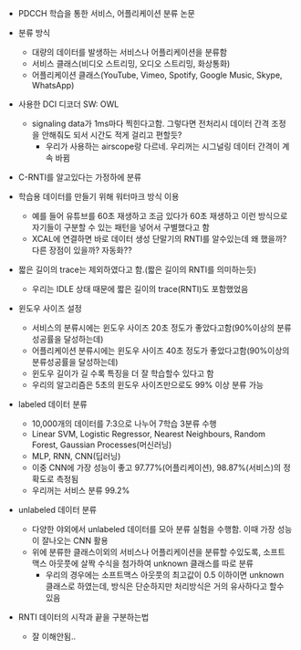 - PDCCH 학습을 통한 서비스, 어플리케이션 분류 논문

- 분류 방식
  - 대량의 데이터를 발생하는 서비스나 어플리케이션을 분류함
  - 서비스 클래스(비디오 스트리밍, 오디오 스트리밍, 화상통화)
  - 어플리케이션 클래스(YouTube, Vimeo, Spotify, Google Music, Skype, WhatsApp)
 
- 사용한 DCI 디코더 SW: OWL
  - signaling data가 1ms마다 찍힌다고함. 그렇다면 전처리시 데이터 간격 조정을 안해줘도 되서 시간도 적게 걸리고 편할듯?
    - 우리가 사용하는 airscope랑 다르네. 우리꺼는 시그널링 데이터 간격이 계속 바뀜
 
- C-RNTI를 알고있다는 가정하에 분류

- 학습용 데이터를 만들기 위해 워터마크 방식 이용
  - 예를 들어 유튜브를 60초 재생하고 조금 있다가 60초 재생하고 이런 방식으로 자기들이 구분할 수 있는 패턴을 넣어서 구별했다고 함
  - XCAL에 연결하면 바로 데이터 생성 단말기의 RNTI를 알수있는데 왜 했을까? 다른 장점이 있을까? 자동화??

- 짧은 길이의 trace는 제외하였다고 함.(짧은 길이의 RNTI를 의미하는듯)
  - 우리는 IDLE 상태 때문에 짧은 길이의 trace(RNTI)도 포함했었음

- 윈도우 사이즈 설정
  - 서비스의 분류시에는 윈도우 사이즈 20초 정도가 좋았다고함(90%이상의 분류성공률을 달성하는데)
  - 어플리케이션 분류시에는 윈도우 사이즈 40초 정도가 좋았다고함(90%이상의 분류성공률을 달성하는데)
  - 윈도우 길이가 길 수록 특징을 더 잘 학습할수 있다고 함
  - 우리의 알고리즘은 5초의 윈도우 사이즈만으로도 99% 이상 분류 가능

- labeled 데이터 분류
  - 10,000개의 데이터를 7:3으로 나누어 7학습 3분류 수행
  - Linear SVM, Logistic Regressor, Nearest Neighbours, Random Forest, Gaussian Processes(머신러닝)
  - MLP, RNN, CNN(딥러닝)
  - 이중 CNN에 가장 성능이 좋고 97.77%(어플리케이션), 98.87%(서비스)의 정확도로 측정됨
  - 우리꺼는 서비스 분류 99.2%
    
- unlabeled 데이터 분류
  - 다양한 야외에서 unlabeled 데이터를 모아 분류 실험을 수행함. 이때 가장 성능이 잘나오는 CNN 활용
  - 위에 분류한 클래스이외의 서비스나 어플리케이션을 분류할 수있도록, 소프트맥스 아웃풋에 살짝 수식을 첨가하여 unknown 클래스를 따로 분류
    - 우리의 경우에는 소프트맥스 아웃풋의 최고값이 0.5 이하이면 unknown 클래스로 하였는데, 방식은 단순하지만 처리방식은 거의 유사하다고 할수 있음
   
- RNTI 데이터의 시작과 끝을 구분하는법
  - 잘 이해안됨..
 
  
